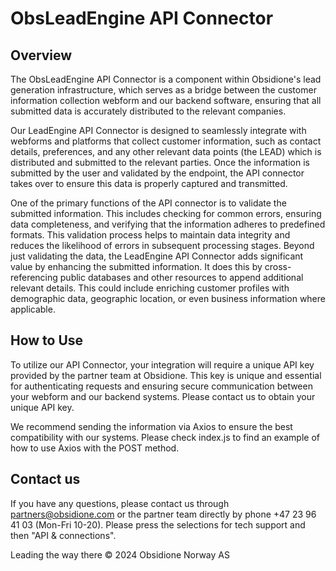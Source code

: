 # ObsLeadEngine API Connector

## Overview
The ObsLeadEngine API Connector is a component within Obsidione's lead generation infrastructure, which serves as a bridge between the customer information collection webform and our backend software, ensuring that all submitted data is accurately distributed to the relevant companies.

Our LeadEngine API Connector is designed to seamlessly integrate with webforms and platforms that collect customer information, such as contact details, preferences, and any other relevant data points (the LEAD) which is distributed and submitted to the relevant parties. Once the information is submitted by the user and validated by the endpoint, the API connector takes over to ensure this data is properly captured and transmitted.

One of the primary functions of the API connector is to validate the submitted information. This includes checking for common errors, ensuring data completeness, and verifying that the information adheres to predefined formats. This validation process helps to maintain data integrity and reduces the likelihood of errors in subsequent processing stages. Beyond just validating the data, the LeadEngine API Connector adds significant value by enhancing the submitted information. It does this by cross-referencing public databases and other resources to append additional relevant details. This could include enriching customer profiles with demographic data, geographic location, or even business information where applicable.

## How to Use
To utilize our API Connector, your integration will require a unique API key provided by the partner team at Obsidione. This key is unique and essential for authenticating requests and ensuring secure communication between your webform and our backend systems. Please contact us to obtain your unique API key.

We recommend sending the information via Axios to ensure the best compatibility with our systems. Please check index.js to find an example of how to use Axios with the POST method.

## Contact us
If you have any questions, please contact us through partners@obsidione.com or the partner team directly by phone +47 23 96 41 03 (Mon-Fri 10-20).
Please press the selections for tech support and then "API & connections".

Leading the way there
&copy; 2024 Obsidione Norway AS
